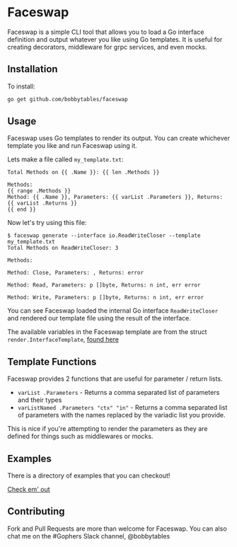 # Faceswap

Faceswap is a simple CLI tool that allows you to load a Go interface definition
and output whatever you like using Go templates. It is useful for creating
decorators, middleware for grpc services, and even mocks.

## Installation

To install:

```sh
go get github.com/bobbytables/faceswap
```

## Usage

Faceswap uses Go templates to render its output. You can create whichever
template you like and run Faceswap using it.

Lets make a file called `my_template.txt`:

```
Total Methods on {{ .Name }}: {{ len .Methods }}

Methods:
{{ range .Methods }}
Method: {{ .Name }}, Parameters: {{ varList .Parameters }}, Returns: {{ varList .Returns }}
{{ end }}
```

Now let's try using this file:

```
$ faceswap generate --interface io.ReadWriteCloser --template my_template.txt
Total Methods on ReadWriteCloser: 3

Methods:

Method: Close, Parameters: , Returns: error

Method: Read, Parameters: p []byte, Returns: n int, err error

Method: Write, Parameters: p []byte, Returns: n int, err error

```

You can see Faceswap loaded the internal Go interface `ReadWriteCloser` and
rendered our template file using the result of the interface.

The available variables in the Faceswap template are from the struct
`render.InterfaceTemplate`, [found here](render/template.go)

## Template Functions

Faceswap provides 2 functions that are useful for parameter / return lists.

* `varList .Parameters` - Returns a comma separated list of parameters and their types
* `varListNamed .Parameters "ctx" "in"` - Returns a comma separated list of parameters with the names replaced by the variadic list you provide.

This is nice if you're attempting to render the parameters as they are defined for things such as middlewares or mocks.

## Examples

There is a directory of examples that you can checkout!

[Check em' out](examples/)

## Contributing

Fork and Pull Requests are more than welcome for Faceswap. You can also chat me on the #Gophers Slack channel, @bobbytables
